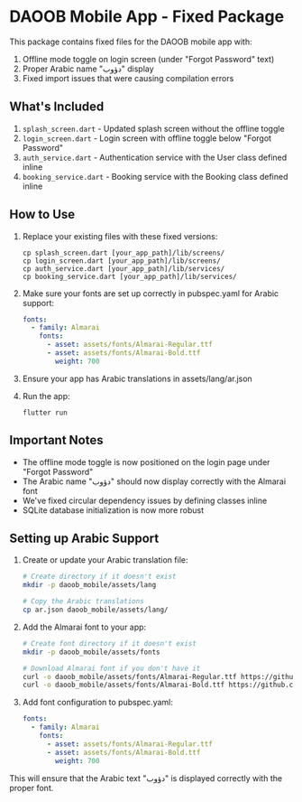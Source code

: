 # DAOOB Mobile App - Fixed Package

This package contains fixed files for the DAOOB mobile app with:

1. Offline mode toggle on login screen (under "Forgot Password" text)
2. Proper Arabic name "دؤوب" display
3. Fixed import issues that were causing compilation errors

## What's Included

1. `splash_screen.dart` - Updated splash screen without the offline toggle
2. `login_screen.dart` - Login screen with offline toggle below "Forgot Password"
3. `auth_service.dart` - Authentication service with the User class defined inline
4. `booking_service.dart` - Booking service with the Booking class defined inline

## How to Use

1. Replace your existing files with these fixed versions:
   ```
   cp splash_screen.dart [your_app_path]/lib/screens/
   cp login_screen.dart [your_app_path]/lib/screens/
   cp auth_service.dart [your_app_path]/lib/services/
   cp booking_service.dart [your_app_path]/lib/services/
   ```

2. Make sure your fonts are set up correctly in pubspec.yaml for Arabic support:
   ```yaml
   fonts:
     - family: Almarai
       fonts:
         - asset: assets/fonts/Almarai-Regular.ttf
         - asset: assets/fonts/Almarai-Bold.ttf
           weight: 700
   ```

3. Ensure your app has Arabic translations in assets/lang/ar.json

4. Run the app:
   ```
   flutter run
   ```

## Important Notes

- The offline mode toggle is now positioned on the login page under "Forgot Password"
- The Arabic name "دؤوب" should now display correctly with the Almarai font
- We've fixed circular dependency issues by defining classes inline
- SQLite database initialization is now more robust


## Setting up Arabic Support

1. Create or update your Arabic translation file:
   
   ```bash
   # Create directory if it doesn't exist
   mkdir -p daoob_mobile/assets/lang
   
   # Copy the Arabic translations
   cp ar.json daoob_mobile/assets/lang/
   ```

2. Add the Almarai font to your app:
   
   ```bash
   # Create font directory if it doesn't exist
   mkdir -p daoob_mobile/assets/fonts
   
   # Download Almarai font if you don't have it
   curl -o daoob_mobile/assets/fonts/Almarai-Regular.ttf https://github.com/BlackOjonas/Almarai/raw/main/1.%20OTF/Individual%20Weights/Almarai-Regular.otf
   curl -o daoob_mobile/assets/fonts/Almarai-Bold.ttf https://github.com/BlackOjonas/Almarai/raw/main/1.%20OTF/Individual%20Weights/Almarai-Bold.otf
   ```

3. Add font configuration to pubspec.yaml:
   
   ```yaml
   fonts:
     - family: Almarai
       fonts:
         - asset: assets/fonts/Almarai-Regular.ttf
         - asset: assets/fonts/Almarai-Bold.ttf
           weight: 700
   ```

This will ensure that the Arabic text "دؤوب" is displayed correctly with the proper font.
